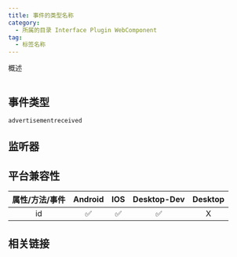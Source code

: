 ```yaml
---
title: 事件的类型名称
category:
  - 所属的目录 Interface Plugin WebComponent
tag:
  - 标签名称
---
```


概述

```js

```


## 事件类型

  `advertisementreceived`

## 监听器 


## 平台兼容性

| 属性/方法/事件            | Android | IOS | Desktop-Dev | Desktop |
|:-----------------------:|:-------:|:---:|:-----------:|:-------:|
| id                      | ✅      | ✅   | ✅          | X       |


## 相关链接

[]()




